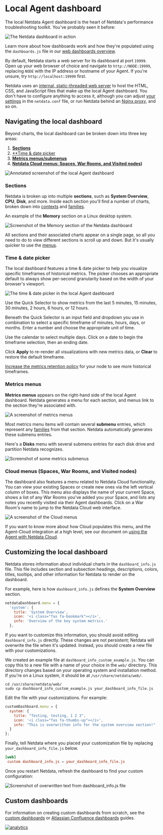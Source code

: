 <!--
title: "Local Agent dashboard"
description: "The local Netdata Agent dashboard is the heart of health monitoring and performance troubleshooting, with hundreds of real-time charts."
custom_edit_url: https://github.com/netdata/netdata/edit/master/web/gui/README.md
-->

# Local Agent dashboard

The local Netdata Agent dashboard is the heart of Netdata's performance troubleshooting toolkit. You've probably seen it
before:

![The Netdata dashboard in
action](https://user-images.githubusercontent.com/1153921/101513938-fae28380-3939-11eb-9434-8ad86a39be62.gif)

Learn more about how dashboards work and how they're populated using the `dashboards.js` file in our [web dashboards
overview](/web/README.md).

By default, Netdata starts a web server for its dashboard at port `19999`. Open up your web browser of choice and
navigate to `http://NODE:19999`, replacing `NODE` with the IP address or hostname of your Agent. If you're unsure, try
`http://localhost:19999` first.

Netdata uses an [internal, static-threaded web server](/web/server/README.md) to host the HTML, CSS, and JavaScript
files that make up the local Agent dashboard. You don't have to configure anything to access it, although you can adjust
[your settings](/web/server/README.md#other-netdataconf-web-section-options) in the `netdata.conf` file, or run Netdata
behind an [Nginx proxy](https://learn.netdata.cloud/docs/agent/running-behind-nginx), and so on.

## Navigating the local dashboard

Beyond charts, the local dashboard can be broken down into three key areas:

1.  [**Sections**](#sections)
2.  [**Time & date picker](#time--date-picker)
3.  [**Metrics menus/submenus**](#metrics-menus)
4.  [**Netdata Cloud menus: Spaces, War Rooms, and Visited nodes)**](#cloud-menus-spaces-war-rooms-and-visited-nodes)

![Annotated screenshot of the local Agent
dashboard](https://user-images.githubusercontent.com/1153921/101509403-f7e59400-3935-11eb-9abd-cbecfa3ee49a.png)

### Sections

Netdata is broken up into multiple **sections**, such as **System Overview**,
**CPU**, **Disk**, and more. Inside each section you'll find a number of charts,
broken down into [contexts](/web/README.md#contexts) and
[families](/web/README.md#families).

An example of the **Memory** section on a Linux desktop system.

![Screenshot of the Memory section of the Netdata
dashboard](https://user-images.githubusercontent.com/1153921/101508423-e354cc00-3934-11eb-9b33-3ad57a5988b4.png)

All sections and their associated charts appear on a single page, so all you need to do to view different sections is
scroll up and down. But it's usually quicker to use the [menus](#metrics-menus).

### Time & date picker

The local dashboard features a time & date picker to help you visualize specific timeframes of historical metrics. The
picker chooses an appropriate default to always show per-second granularity based on the width of your browser's
viewport.

![The time & date picker in the local Agent
dashboard](https://user-images.githubusercontent.com/1153921/101507784-2c585080-3934-11eb-9d6e-eff30b8553e4.png)

Use the Quick Selector to show metrics from the last 5 minutes, 15 minutes, 30 minutes, 2 hours, 6 hours, or 12 hours.

Beneath the Quick Selector is an input field and dropdown you use in combination to select a specific timeframe of
minutes, hours, days, or months. Enter a number and choose the appropriate unit of time.

Use the calendar to select multiple days. Click on a date to begin the timeframe selection, then an ending date. 

Click **Apply** to re-render all visualizations with new metrics data, or **Clear** to restore the default timeframe.

[Increase the metrics retention policy](/docs/store/change-metrics-storage.md) for your node to see more historical
timeframes.

### Metrics menus

**Metrics menus** appears on the right-hand side of the local Agent dashboard. Netdata generates a menu for each
section, and menus link to the section they're associated with.

![A screenshot of metrics menus](https://user-images.githubusercontent.com/1153921/80834638-f08f2880-8ba5-11ea-99ae-f610b2885fd6.png)

Most metrics menu items will contain several **submenu** entries, which represent any
[families](/web/README.md#families) from that section. Netdata automatically
generates these submenu entries.

Here's a **Disks** menu with several submenu entries for each disk drive and
partition Netdata recognizes.

![Screenshot of some metrics
submenus](https://user-images.githubusercontent.com/1153921/80834697-11577e00-8ba6-11ea-979c-92fd19cdb480.png)

### Cloud menus (Spaces, War Rooms, and Visited nodes)

The dashboard also features a menu related to Netdata Cloud functionality. You can view your existing Spaces or create
new ones via the left vertical column of boxes. This menu also displays the name of your current Space, shows a list of
any War Rooms you've added you your Space, and lists any notes you recently visited via their Agent dashboards. Click on
a War Room's name to jump to the Netdata Cloud web interface.

![A screenshot of the Cloud
menus](https://user-images.githubusercontent.com/1153921/80837210-3f8b8c80-8bab-11ea-9c75-128c2d823ef8.png)

If you want to know more about how Cloud populates this menu, and the Agent-Cloud integration at a high level, see our
document on [using the Agent with Netdata Cloud](/docs/agent-cloud.md).

## Customizing the local dashboard

Netdata stores information about individual charts in the `dashboard_info.js`
file. This file includes section and subsection headings, descriptions, colors,
titles, tooltips, and other information for Netdata to render on the dashboard.

For example, here is how `dashboard_info.js` defines the **System Overview**
section.

```javascript
netdataDashboard.menu = {
  'system': {
    title: 'System Overview',
    icon: '<i class="fas fa-bookmark"></i>',
    info: 'Overview of the key system metrics.'
  },
```

If you want to customize this information, you should avoid editing
`dashboard_info.js` directly. These changes are not persistent; Netdata will
overwrite the file when it's updated. Instead, you should create a new file with
your customizations.

We created an example file at `dashboard_info_custom_example.js`. You can
copy this to a new file with a name of your choice in the `web/` directory. This
directory changes based on your operating system and installation method. If
you're on a Linux system, it should be at `/usr/share/netdata/web/`.

```shell
cd /usr/share/netdata/web/
sudo cp dashboard_info_custom_example.js your_dashboard_info_file.js
```

Edit the file with your customizations. For example:

```javascript
customDashboard.menu = {
  system: {
    title: "Testing, testing, 1 2 3",
    icon: '<i class="fas fa-thumbs-up"></i>',
    info: "This is overwritten info for the system overview section!"
  }
};
```

Finally, tell Netdata where you placed your customization file by replacing
`your_dashboard_info_file.js` below.

```conf
[web]
 custom dashboard_info.js = your_dashboard_info_file.js
```

Once you restart Netdata, refresh the dashboard to find your custom
configuration:

![Screenshot of overwritten text from dashboard_info.js
file](https://user-images.githubusercontent.com/1153921/62798924-570e6c80-ba94-11e9-9578-869753bec39c.png)

## Custom dashboards

For information on creating custom dashboards from scratch, see the [custom dashboards](/web/gui/custom/README.md) or
[Atlassian Confluence dashboards](/web/gui/confluence/README.md) guides.

[![analytics](https://www.google-analytics.com/collect?v=1&aip=1&t=pageview&_s=1&ds=github&dr=https%3A%2F%2Fgithub.com%2Fnetdata%2Fnetdata&dl=https%3A%2F%2Fmy-netdata.io%2Fgithub%2Fweb%2Fgui%2FREADME&_u=MAC~&cid=5792dfd7-8dc4-476b-af31-da2fdb9f93d2&tid=UA-64295674-3)]()
